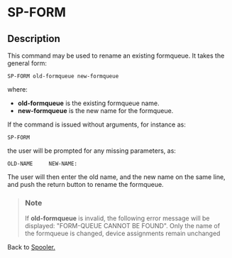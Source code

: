# SP-FORM

<PageHeader />

## Description

This command may be used to rename an existing formqueue. It takes the general form:

```
SP-FORM old-formqueue new-formqueue
```

where:

- **old-formqueue** is the existing formqueue name.
- **new-formqueue** is the new name for the formqueue.

If the command is issued without arguments, for instance as:

```
SP-FORM
```

the user will be prompted for any missing parameters, as:

```
OLD-NAME     NEW-NAME:
```

The user will then enter the old name, and the new name on the same line, and push the return button to rename the formqueue.

> ### Note
>
> If **old-formqueue** is invalid, the following error message will be displayed: "FORM-QUEUE CANNOT BE FOUND". Only the name of the formqueue is changed, device assignments remain unchanged

Back to [Spooler.](./../jbase-spooler)

<PageFooter />
